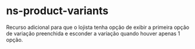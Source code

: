# ns-product-variants
Recurso adicional para que o lojista tenha opção de exibir a primeira opção de variação preenchida e esconder a variação quando houver apenas 1 opção.
